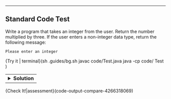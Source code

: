 ----------

## Standard Code Test

Write a program that takes an integer from the user. Return the number multiplied by three. If the user enters a non-integer data type, return the following message:

`Please enter an integer`

{Try it | terminal}(sh .guides/bg.sh javac code/Test.java java -cp code/ Test )

<table><tbody ><tr><td><details><summary>
    <strong>Solution</strong>
</summary>

Here is one solution to the problem. You can copy/paste it into the IDE if you would like.

```java
    Scanner input = new Scanner(System.in);
    
    if(input.hasNextInt()) {
      int num = input.nextInt();
      System.out.println(num*3);
    }
    else { System.out.println("Please enter an integer"); }
```


    
</details></td></tr></tbody>
</table>

{Check It!|assessment}(code-output-compare-4266318069)